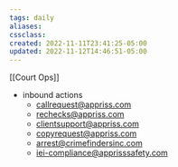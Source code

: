 ```yaml
---
tags: daily
aliases:
cssclass:
created: 2022-11-11T23:41:25-05:00
updated: 2022-11-12T14:46:51-05:00
---
```


[[Court Ops]]
- inbound actions 
	- callrequest@appriss.com
	- rechecks@appriss.com
	- clientsupport@appriss.com
	- copyrequest@appriss.com
	- arrest@crimefindersinc.com
	- iei-compliance@apprisssafety.com